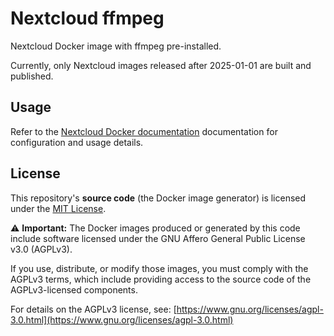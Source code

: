 # Nextcloud ffmpeg

Nextcloud Docker image with ffmpeg pre-installed.

Currently, only Nextcloud images released after 2025-01-01 are built and published.

## Usage

Refer to the [Nextcloud Docker documentation](https://github.com/nextcloud/docker) documentation for configuration and usage details.

## License

This repository's **source code** (the Docker image generator) is licensed under the [MIT License](./LICENSE).

⚠️ **Important:** The Docker images produced or generated by this code include software licensed under the GNU Affero General Public License v3.0 (AGPLv3).

If you use, distribute, or modify those images, you must comply with the AGPLv3 terms, which include providing access to the source code of the AGPLv3-licensed components.

For details on the AGPLv3 license, see: [https://www.gnu.org/licenses/agpl-3.0.html](https://www.gnu.org/licenses/agpl-3.0.html)
